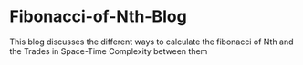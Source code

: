 # Fibonacci-of-Nth-Blog
This blog discusses the different ways to calculate the fibonacci of Nth and the Trades in Space-Time Complexity between them
